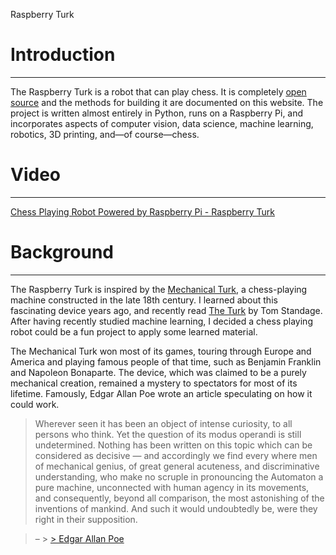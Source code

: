 Raspberry Turk

# Introduction

* * *

The Raspberry Turk is a robot that can play chess. It is completely [open source](https://github.com/joeymeyer/raspberryturk) and the methods for building it are documented on this website. The project is written almost entirely in Python, runs on a Raspberry Pi, and incorporates aspects of computer vision, data science, machine learning, robotics, 3D printing, and—of course—chess.

# Video

* * *

[Chess Playing Robot Powered by Raspberry Pi - Raspberry Turk](https://www.youtube.com/watch?v=lpJIBVU_WJE)

# Background

* * *

The Raspberry Turk is inspired by the [Mechanical Turk](https://en.wikipedia.org/wiki/The_Turk), a chess-playing machine constructed in the late 18th century. I learned about this fascinating device years ago, and recently read [The Turk](http://a.co/8rJldc8) by Tom Standage. After having recently studied machine learning, I decided a chess playing robot could be a fun project to apply some learned material.

The Mechanical Turk won most of its games, touring through Europe and America and playing famous people of that time, such as Benjamin Franklin and Napoleon Bonaparte. The device, which was claimed to be a purely mechanical creation, remained a mystery to spectators for most of its lifetime. Famously, Edgar Allan Poe wrote an article speculating on how it could work.

>

> Wherever seen it has been an object of intense curiosity, to all persons who think. Yet the question of its modus operandi is still undetermined. Nothing has been written on this topic which can be considered as decisive — and accordingly we find every where men of mechanical genius, of great general acuteness, and discriminative understanding, who make no scruple in pronouncing the Automaton a pure machine, unconnected with human agency in its movements, and consequently, beyond all comparison, the most astonishing of the inventions of mankind. And such it would undoubtedly be, were they right in their supposition.

>
> – > [> Edgar Allan Poe](http://www.eapoe.org/works/essays/maelzel.htm)